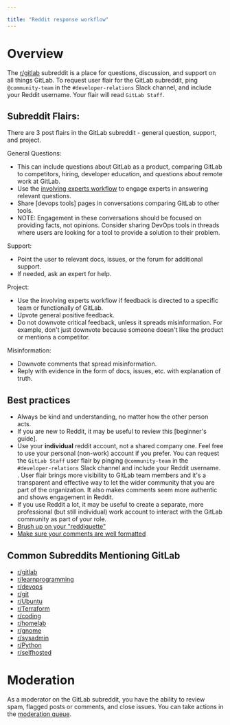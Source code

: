 ```yaml
---

title: "Reddit response workflow"
---
```








# Overview

The [r/gitlab](https://www.reddit.com/r/gitlab/) subreddit is a place for questions, discussion, and support on all things GitLab.  To request user flair for the GitLab subreddit, ping `@community-team` in the `#developer-relations` Slack channel, and include your Reddit username. Your flair will read `GitLab Staff`.

## Subreddit Flairs:

There are 3 post flairs in the GitLab subreddit - general question, support, and project. 

General Questions:
* This can include questions about GitLab as a product, comparing GitLab to competitors, hiring, developer education, and questions about remote work at GitLab.
* Use the [involving experts workflow](/handbook/marketing/developer-relations/developer-evangelism/community-response/) to engage experts in answering relevant questions.
* Share [devops tools] pages in conversations comparing GitLab to other tools.
* NOTE: Engagement in these conversations should be focused on providing facts, not opinions. Consider sharing DevOps tools in threads where users are looking for a tool to provide a solution to their problem.

Support:
* Point the user to relevant docs, issues, or the forum for additional support.
* If needed, ask an expert for help.

Project:
* Use the involving experts workflow if feedback is directed to a specific team or functionally of GitLab.
* Upvote general positive feedback.
* Do not downvote critical feedback, unless it spreads misinformation. For example, don't just downvote because someone doesn't like the product or mentions a competitor.

Misinformation:
* Downvote comments that spread misinformation.
* Reply with evidence in the form of docs, issues, etc. with explanation of truth.

## Best practices

* Always be kind and understanding, no matter how the other person acts.
* If you are new to Reddit, it may be useful to review this [beginner's guide].
* Use your **individual** reddit account, not a shared company one. Feel free to use your personal (non-work) account if you prefer. You can request the `GitLab Staff` user flair by pinging `@community-team` in the `#developer-relations` Slack channel and include your Reddit username. . User flair brings more visibility to GitLab team members and it's a transparent and effective way to let the wider community that you are part of the organization. It also makes comments seem more authentic and shows engagement in Reddit.
* If you use Reddit a lot, it may be useful to create a separate, more professional (but still individual) work account to interact with the GitLab community as part of your role.
* [Brush up on your "reddiquette"](https://www.reddit.com/wiki/reddiquette)
* [Make sure your comments are well formatted](https://www.reddit.com/wiki/commenting)

## Common Subreddits Mentioning GitLab

* [r/gitlab](https://www.reddit.com/r/gitlab/)
* [r/learnprogramming](https://www.reddit.com/r/learnprogramming/)
* [r/devops](https://www.reddit.com/r/devops/)
* [r/git](https://www.reddit.com/r/git/)
* [r/Ubuntu](https://www.reddit.com/r/Ubuntu/)
* [r/Terraform](https://www.reddit.com/r/Terraform/)
* [r/coding](https://www.reddit.com/r/coding/)
* [r/homelab](https://www.reddit.com/r/homelab/)
* [r/gnome](https://www.reddit.com/r/gnome/)
* [r/sysadmin](https://www.reddit.com/r/sysadmin/)
* [r/Python](https://www.reddit.com/r/Python/)
* [r/selfhosted](https://www.reddit.com/r/selfhosted/)

# Moderation

As a moderator on the GitLab subreddit, you have the ability to review spam, flagged posts or comments, and close issues. You can take actions in the [moderation queue](https://www.reddit.com/r/mod/about/unmoderated/).


